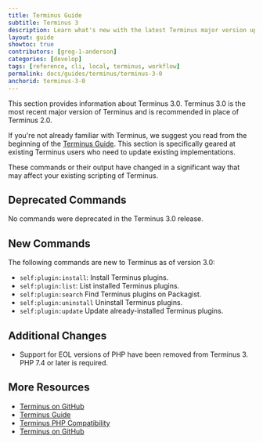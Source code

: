 ```yaml
---
title: Terminus Guide
subtitle: Terminus 3
description: Learn what's new with the latest Terminus major version upgrade.
layout: guide
showtoc: true
contributors: [greg-1-anderson]
categories: [develop]
tags: [reference, cli, local, terminus, workflow]
permalink: docs/guides/terminus/terminus-3-0
anchorid: terminus-3-0
---
```


This section provides information about Terminus 3.0. Terminus 3.0 is the most recent major version of Terminus and is recommended in place of Terminus 2.0.

<Alert title="Note" type="info" >

If you're not already familiar with Terminus, we suggest you read from the beginning of the [Terminus Guide](/guides/terminus). This section is specifically geared at existing Terminus users who need to update existing implementations.

</Alert>

These commands or their output have changed in a significant way that may affect your existing scripting of Terminus.

## Deprecated Commands
No commands were deprecated in the Terminus 3.0 release.

## New Commands
The following commands are new to Terminus as of version 3.0:
- `self:plugin:install`: Install Terminus plugins.
- `self:plugin:list`: List installed Terminus plugins.
- `self:plugin:search` Find Terminus plugins on Packagist.
- `self:plugin:uninstall` Uninstall Terminus plugins.
- `self:plugin:update` Update already-installed Terminus plugins.

## Additional Changes
- Support for EOL versions of PHP have been removed from Terminus 3. PHP 7.4 or later is required.

## More Resources

- [Terminus on GitHub](https://github.com/pantheon-systems/terminus)
- [Terminus Guide](/guides/terminus)
- [Terminus PHP Compatibility](/guides/terminus/supported-terminus#php-version-compatibility-matrix)
- [Terminus on GitHub](https://github.com/pantheon-systems/terminus)
